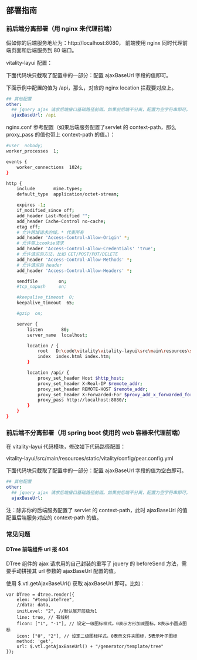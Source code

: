 ## 部署指南

### 前后端分离部署（用 nginx 来代理前端）
假如你的后端服务地址为：http://localhost:8080， 前端使用 nginx 同时代理前端页面和后端服务到 80 端口。

vitality-layui 配置：

下面代码块只截取了配置中的一部分：配置 ajaxBaseUrl 字段的值即可。

下面示例中配置的值为 /api，那么，对应的 nginx location 拦截要对应上。
```yaml
## 其他配置
other: 
  ## jquery ajax 请求后端接口基础路径前缀。如果前后端不分离，配置为空字符串即可。
  ajaxBaseUrl: /api
```

nginx.conf 参考配置（如果后端服务配置了servlet 的 context-path，那么 proxy_pass 的值也带上 context-path 的值。）：
```bash
#user  nobody;
worker_processes  1;

events {
    worker_connections  1024;
}

http {
    include       mime.types;
    default_type  application/octet-stream;

    expires -1;
    if_modified_since off;
    add_header Last-Modified "";
    add_header Cache-Control no-cache;
    etag off;
    # 允许跨域请求的域，* 代表所有
    add_header 'Access-Control-Allow-Origin' *;
    # 允许带上cookie请求
    add_header 'Access-Control-Allow-Credentials' 'true';
    # 允许请求的方法，比如 GET/POST/PUT/DELETE
    add_header 'Access-Control-Allow-Methods' *;
    # 允许请求的 header
    add_header 'Access-Control-Allow-Headers' *;

    sendfile        on;
    #tcp_nopush     on;

    #keepalive_timeout  0;
    keepalive_timeout  65;

    #gzip  on;

    server {
        listen       80;
        server_name  localhost;

        location / {
            root   D:\code\vitality\vitality-layui\src\main\resources\static\vitality;
            index  index.html index.htm;
        }

        location /api/ {
			proxy_set_header Host $http_host;
			proxy_set_header X-Real-IP $remote_addr;
			proxy_set_header REMOTE-HOST $remote_addr;
			proxy_set_header X-Forwarded-For $proxy_add_x_forwarded_for;
			proxy_pass http://localhost:8080/;
		}
    }
}
```

### 前后端不分离部署（用 spring boot 使用的 web 容器来代理前端）
在 vitality-layui 代码模块，修改如下代码路径配置：

vitality-layui/src/main/resources/static/vitality/config/pear.config.yml

下面代码块只截取了配置中的一部分：配置 ajaxBaseUrl 字段的值为空白即可。
```yaml
## 其他配置
other: 
  ## jquery ajax 请求后端接口基础路径前缀。如果前后端不分离，配置为空字符串即可。
  ajaxBaseUrl:
```
注：除非你的后端服务配置了 servlet 的 context-path，此时 ajaxBaseUrl 的值配置后端服务对应的 context-path 的值。


### 常见问题
#### DTree 前端组件 url 报 404
DTree 组件的 ajax 请求用的自己封装的重写了 jquery 的 beforeSend 方法，需要手动拼接其 url 参数的 ajaxBaseUrl 配置的值。

使用 $.vtl.getAjaxBaseUrl() 获取 ajaxBaseUrl 即可。比如：
```
var DTree = dtree.render({
    elem: "#templateTree",
    //data: data,
    initLevel: "2", //默认展开层级为1
    line: true, // 有线树
    ficon: ["1", "-1"], // 设定一级图标样式。0表示方形加减图标，8表示小圆点图标
    icon: ["0", "2"], // 设定二级图标样式。0表示文件夹图标，5表示叶子图标
    method: 'get',
    url: $.vtl.getAjaxBaseUrl() + "/generator/template/tree"
});
```